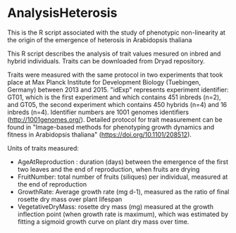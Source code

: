 # AnalysisHeterosis
This is the R script associated with the study of phenotypic non-linearity at the origin of the emergence of heterosis in Arabidopsis thaliana

This R script describes the analysis of trait values mesured on inbred and hybrid individuals.
Traits can be downloaded from Dryad repository.
 
Traits were measured with the same protocol in two experiments that took place at Max Planck Institute for Development Biology (Tuebingen, Germany) between 2013 and 2015. 
"idExp" represents experiment identifier: GT01, which is the first experiment and which contains 451 inbreds (n=2), and GT05, the second experiment which contains 450 hybrids (n=4) and 16 inbreds (n=4). 
Identifier numbers are 1001 genomes identifiers (http://1001genomes.org/).
Detailed protocol for trait measurement can be found in "Image-based methods for phenotyping growth dynamics and fitness in Arabidopsis thaliana" (https://doi.org/10.1101/208512).

Units of traits measured:
- AgeAtReproduction : duration (days) between the emergence of the first two leaves and the end of reproduction, when fruits are drying
- FruitNumber: total number of fruits (siliques) per individual, measured at the end of reproduction
- GrowthRate: Average growth rate (mg d-1), measured as the ratio of final rosette dry mass over plant lifespan
- VegetativeDryMass: rosette dry mass (mg) measured at the growth inflection point (when growth rate is maximum), which was estimated by fitting a sigmoid growth curve on plant dry mass over time.
 
